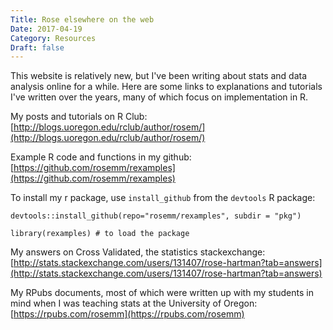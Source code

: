```yaml
---
Title: Rose elsewhere on the web
Date: 2017-04-19
Category: Resources
Draft: false
---
```


This website is relatively new, but I've been writing about stats and data analysis online for a while. Here are some links to explanations and tutorials I've written over the years, many of which focus on implementation in R.

<!--more-->

My posts and tutorials on R Club: [http://blogs.uoregon.edu/rclub/author/rosem/](http://blogs.uoregon.edu/rclub/author/rosem/)

Example R code and functions in my github: [https://github.com/rosemm/rexamples](https://github.com/rosemm/rexamples)

To install my r package, use `install_github` from the `devtools` R package: 
```{r}
devtools::install_github(repo="rosemm/rexamples", subdir = "pkg")

library(rexamples) # to load the package
```

My answers on Cross Validated, the statistics stackexchange: [http://stats.stackexchange.com/users/131407/rose-hartman?tab=answers](http://stats.stackexchange.com/users/131407/rose-hartman?tab=answers)

My RPubs documents, most of which were written up with my students in mind when I was teaching stats at the University of Oregon: [https://rpubs.com/rosemm](https://rpubs.com/rosemm)


